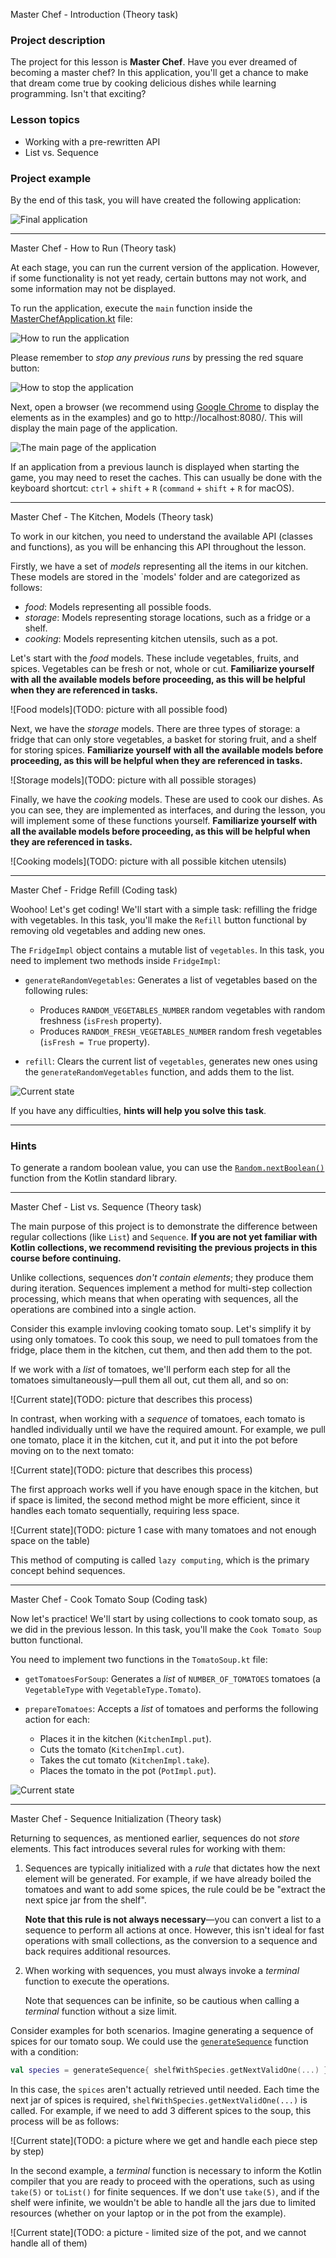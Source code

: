 Master Chef - Introduction (Theory task)

### Project description


The project for this lesson is **Master Chef**.
Have you ever dreamed of becoming a master chef? 
In this application, you'll get a chance to make that dream come true by 
cooking delicious dishes while learning programming. Isn't that exciting?

### Lesson topics

- Working with a pre-rewritten API
- List vs. Sequence

### Project example

By the end of this task, you will have created the following application:

![Final application](TODO)

______________

Master Chef - How to Run (Theory task)

At each stage, you can run the current version of the application.
However, if some functionality is not yet ready,
certain buttons may not work, and some information may not be displayed.

To run the application, execute the `main` function inside
the [MasterChefApplication.kt](psi_element://org.jetbrains.kotlin.course.culinary.MasterChefApplicationKt#main) file:

![How to run the application](TODO)

Please remember to _stop any previous runs_ by pressing the red square button:

![How to stop the application](TODO)

Next, open a browser (we recommend using [Google Chrome](https://www.google.com/chrome/) to display the elements as in the examples)
and go to http://localhost:8080/. This will display the main page of the application.

<div class="hint" title="Click me to view what the main page of the application looks like">

![The main page of the application](TODO)

</div>

<div class="hint" title="Click me if the application from the previous launch is displayed">

If an application from a previous launch is displayed when starting the game, you may need to reset the caches.
This can usually be done with the keyboard shortcut: `ctrl` + `shift` + `R` (`command` + `shift` + `R` for macOS).
</div>

______________

Master Chef - The Kitchen, Models (Theory task)

To work in our kitchen, you need to understand the available API (classes and functions), 
as you will be enhancing this API throughout the lesson.

Firstly, we have a set of _models_ representing all the items in our kitchen.
These models are stored in the `models' folder and are categorized as follows:
- _food_: Models representing all possible foods.
- _storage_: Models representing storage locations, such as a fridge or a shelf.
- _cooking_: Models representing kitchen utensils, such as a pot.

Let's start with the _food_ models. These include vegetables, fruits, and spices.
Vegetables can be fresh or not, whole or cut. 
**Familiarize yourself with all the available models before proceeding, 
as this will be helpful when they are referenced in tasks.**

![Food models](TODO: picture with all possible food)

Next, we have the _storage_ models.
There are three types of storage: a fridge that can only store vegetables, 
a basket for storing fruit, and a shelf for storing spices.
**Familiarize yourself with all the available models before proceeding, 
as this will be helpful when they are referenced in tasks.**

![Storage models](TODO: picture with all possible storages)

Finally, we have the _cooking_ models. 
These are used to cook our dishes. 
As you can see, they are implemented as interfaces, 
and during the lesson, you will implement some of these functions yourself.
**Familiarize yourself with all the available models before proceeding, 
as this will be helpful when they are referenced in tasks.**

![Cooking models](TODO: picture with all possible kitchen utensils)

______________

Master Chef - Fridge Refill (Coding task)


Woohoo! Let's get coding! We'll start with a simple task: 
refilling the fridge with vegetables. 
In this task, you'll make the `Refill` button functional by removing old vegetables and adding new ones.

The `FridgeImpl` object contains a mutable list of `vegetables`.
In this task, you need to implement two methods inside `FridgeImpl`:

- `generateRandomVegetables`: Generates a list of vegetables based on the following rules:

    - Produces `RANDOM_VEGETABLES_NUMBER` random vegetables with random freshness (`isFresh` property).
    - Produces `RANDOM_FRESH_VEGETABLES_NUMBER` random fresh vegetables (`isFresh = True` property).

- `refill`: Clears the current list of `vegetables`, 
generates new ones using the `generateRandomVegetables` function, and adds them to the list. 

<div class="hint" title="Click me to view the expected state of the application after completing this task">

![Current state](TODO)

</div>

If you have any difficulties, **hints will help you solve this task**.

----

### Hints

<div class="hint" title="Click me to learn how to generate a random boolean value">

To generate a random boolean value, you can use the [`Random.nextBoolean()`](https://kotlinlang.org/api/latest/jvm/stdlib/kotlin.random/-random/next-boolean.html) function from the Kotlin standard library.
</div>

______________

Master Chef - List vs. Sequence (Theory task)

The main purpose of this project is to demonstrate the difference between regular collections 
(like `List`) and `Sequence`.
**If you are not yet familiar with Kotlin collections, we recommend revisiting the previous projects in this course before continuing.**

Unlike collections, sequences _don't contain elements_; they produce them during iteration. 
Sequences implement a method for multi-step collection processing,
which means that when operating with sequences, all the operations are combined into a single action.

Consider this example invloving cooking
tomato soup. 
Let's simplify it by using only tomatoes.
To cook this soup, we need to pull tomatoes from the fridge, place them in the kitchen, cut them, and then add them to the pot.

If we work with a _list_ of tomatoes, we'll perform 
each step for all the tomatoes simultaneously—pull them all out, cut them all, and so on:

![Current state](TODO: picture that describes this process)

In contrast, when working with a _sequence_ of tomatoes, each tomato is handled individually until we have the required amount. For example,
we pull one tomato, place it in the kitchen, cut it, and put it into the pot before moving on to the next tomato:

![Current state](TODO: picture that describes this process)

The first approach works well if you have enough space in the kitchen, but if space is limited, 
the second method might be more efficient, since it handles each tomato sequentially, requiring less space.

![Current state](TODO: picture 1 case with many tomatoes and not enough space on the table)

This method of computing is called `lazy computing`, which is the primary concept behind sequences.

______________

Master Chef - Cook Tomato Soup (Coding task)

Now let's practice! We'll start by using collections to cook tomato soup, as we did in the previous lesson.
In this task, you'll make the `Cook Tomato Soup` button functional.

You need to implement two functions in the `TomatoSoup.kt` file:

- `getTomatoesForSoup`: Generates a _list_ of `NUMBER_OF_TOMATOES` tomatoes (a `VegetableType` with `VegetableType.Tomato`).
- `prepareTomatoes`: Accepts a _list_ of tomatoes and performs the following action for each:

  - Places it in the kitchen (`KitchenImpl.put`).
  - Cuts the tomato (`KitchenImpl.cut`).
  - Takes the cut tomato (`KitchenImpl.take`).
  - Places the tomato in the pot (`PotImpl.put`).

<div class="hint" title="Click me to view the expected state of the application after completing this task">

![Current state](TODO)

</div>

______________

Master Chef - Sequence Initialization (Theory task)

Returning to sequences, as mentioned earlier, sequences do not _store_ elements.
This fact introduces several rules for working with them:

1) Sequences are typically initialized with a _rule_ that dictates how the next element will be generated. For example, if we have already boiled the tomatoes and want to add some spices, the rule could be be "extract the next spice jar from the shelf".

   **Note that this rule is not always necessary**—you can convert a list to a sequence to perform all actions at once. However, this isn't ideal for fast operations with small collections, as the conversion to a sequence and back requires additional resources.

2) When working with sequences, you must always invoke a _terminal_ function to execute the operations. 

    Note that sequences can be infinite, so be cautious when calling a _terminal_ function without a size limit. 

Consider examples for both scenarios. Imagine generating a sequence of spices for our tomato soup.
We could use the [`generateSequence`](https://kotlinlang.org/api/latest/jvm/stdlib/kotlin.sequences/generate-sequence.html) function with a condition:

```kotlin
val species = generateSequence{ shelfWithSpecies.getNextValidOne(...) }
```

In this case, the `spices` aren't actually retrieved until needed. Each time the next jar of spices is required, `shelfWithSpecies.getNextValidOne(...)` is called.
For example, if we need to add 3 different spices to the soup, this process will be as follows:

![Current state](TODO: a picture where we get and handle each piece step by step)

In the second example, a _terminal_ function is necessary to inform the Kotlin compiler that you are ready to proceed with the operations, such as using `take(5)` or `toList()` for finite sequences.
If we don't use `take(5)`, and if the shelf were infinite, we wouldn't be able to handle all the jars due to limited resources (whether on your laptop or in the pot from the example).

![Current state](TODO: a picture - limited size of the pot, and we cannot handle all of them)
